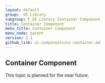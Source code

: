 ```yaml
---
layout: default
group:  UI Library
subgroup: F_UI Library Container Component
title: Container Component
menu_title: Container Component
menu_node: parent
version: 2.1
github_link: ui-components/ui-container.md
---
```


<h2 id="container">Container Component</h2>

This topic is planned for the near future.
